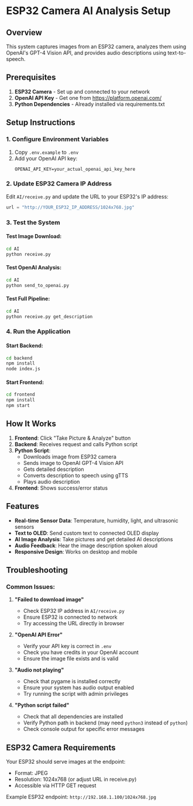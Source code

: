 # ESP32 Camera AI Analysis Setup

## Overview
This system captures images from an ESP32 camera, analyzes them using OpenAI's GPT-4 Vision API, and provides audio descriptions using text-to-speech.

## Prerequisites
1. **ESP32 Camera** - Set up and connected to your network
2. **OpenAI API Key** - Get one from https://platform.openai.com/
3. **Python Dependencies** - Already installed via requirements.txt

## Setup Instructions

### 1. Configure Environment Variables
1. Copy `.env.example` to `.env`
2. Add your OpenAI API key:
   ```
   OPENAI_API_KEY=your_actual_openai_api_key_here
   ```

### 2. Update ESP32 Camera IP Address
Edit `AI/receive.py` and update the URL to your ESP32's IP address:
```python
url = "http://YOUR_ESP32_IP_ADDRESS/1024x768.jpg"
```

### 3. Test the System

#### Test Image Download:
```bash
cd AI
python receive.py
```

#### Test OpenAI Analysis:
```bash
cd AI
python send_to_openai.py
```

#### Test Full Pipeline:
```bash
cd AI
python receive.py get_description
```

### 4. Run the Application

#### Start Backend:
```bash
cd backend
npm install
node index.js
```

#### Start Frontend:
```bash
cd frontend
npm install
npm start
```

## How It Works

1. **Frontend**: Click "Take Picture & Analyze" button
2. **Backend**: Receives request and calls Python script
3. **Python Script**: 
   - Downloads image from ESP32 camera
   - Sends image to OpenAI GPT-4 Vision API
   - Gets detailed description
   - Converts description to speech using gTTS
   - Plays audio description
4. **Frontend**: Shows success/error status

## Features

- **Real-time Sensor Data**: Temperature, humidity, light, and ultrasonic sensors
- **Text to OLED**: Send custom text to connected OLED display
- **AI Image Analysis**: Take pictures and get detailed AI descriptions
- **Audio Feedback**: Hear the image description spoken aloud
- **Responsive Design**: Works on desktop and mobile

## Troubleshooting

### Common Issues:

1. **"Failed to download image"**
   - Check ESP32 IP address in `AI/receive.py`
   - Ensure ESP32 is connected to network
   - Try accessing the URL directly in browser

2. **"OpenAI API Error"**
   - Verify your API key is correct in `.env`
   - Check you have credits in your OpenAI account
   - Ensure the image file exists and is valid

3. **"Audio not playing"**
   - Check that pygame is installed correctly
   - Ensure your system has audio output enabled
   - Try running the script with admin privileges

4. **"Python script failed"**
   - Check that all dependencies are installed
   - Verify Python path in backend (may need `python3` instead of `python`)
   - Check console output for specific error messages

## ESP32 Camera Requirements

Your ESP32 should serve images at the endpoint:
- Format: JPEG
- Resolution: 1024x768 (or adjust URL in receive.py)
- Accessible via HTTP GET request

Example ESP32 endpoint: `http://192.168.1.100/1024x768.jpg`
